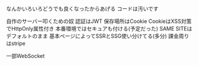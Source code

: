 なんかいろいろどうでも良くなったからあげる
コードは汚いです

自作のサーバー叩くための奴
認証はJWT
保存場所はCookie
CookieはXSS対策でHttpOnly属性付き
本番環境ではセキュアも付ける(予定だった)
SAME SITEはデフォルトのまま
基本ページによってSSRとSSG使い分けてる(多分)
課金周りはstripe

一部WebSocket